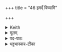 +++
title = "46 इमव्ँ विष्यामि"

+++


<details><summary>Keith</summary>

I loosen this bond of Varuna,  
Which Savitr the kindly hath bound,  
And in the birthplace of the creator, in the place of good action,  
I make it pleasant for me with my husband.
</details>

<details><summary>मूलम्</summary>

इ॒मव्ँ विष्या॑मि॒ वरु॑णस्य॒ पाश॒य्ँयमब॑ध्नीत सवि॒ता सु॒केतः॑ ।   
धा॒तुश्च॒ योनौ॑ सुकृ॒तस्य॑ लो॒के स्यो॒नम्मे॑ स॒ह पत्या॑ करोमि ॥
</details>

<details><summary>पद-पाठः</summary>

इ॒मम् । वीति॑ । स्या॒मि॒ । वरु॑णस्य । पाश॑म् । यम् । अब॑ध्नीत । स॒वि॒ता । सु॒केत॒ इति॑ सु-केतः॑ ॥ धा॒तुः । च॒ । योनौ॑ । सु॒कृ॒तस्येति॑ सु-कृ॒तस्य॑ । लो॒के । स्यो॒नम् । मे॒ । स॒ह । पत्या॑ । क॒रो॒मि॒ ॥
</details>


<details><summary>भट्टभास्कर-टीका</summary>

सन्नहन-प्रसङ्गादिहाम्नातोप्ययं मन्त्रः सामर्थ्यादुत्कृष्यते । वृणोति छादयतीति **वरुणं** वस्त्रम् । 'कृवृतृदारिभ्य उनन्' (उ.सू. 340) इत्युनन्प्रत्ययः । तस्य धारण-हेतुर् यः **पाशस्** तम् **इमं** योक्त्रं **विष्यामि** प्रमुञ्चामि । षोऽन्तकर्मणि, 'उपसर्गात्सुनोति' (पा.सू. 8.3.65) इत्यादिना षत्वम् । कीदृशं पाशं? - सविता सर्वस्य प्रेरकः यमबध्नीत बद्धवान् । बध्नाते(र्व्यत्ययेना)रात्मनेपदम् (पा.सू. 3.1.85) । सुकेतः सुज्ञानः । कित ज्ञाने, घञ्, 'आद्युदात्तं द्व्यच्छन्दसि' (पा.सू. 6.2.119) इत्युत्तरपदाद्युदात्तत्वम् । यद्वा - अनेन योक्त्रविमोकेन मम वरुणपाशं तमोरूपं ईश्वरेण बद्धं विमुञ्चामि ।  
किञ्च - धातुः प्रजापतेरपि योनौ स्थाने सुकृतस्य लोके शोभनकर्मसम्बन्धिनि लोके पत्या सह मे स्योनं सुखं करोमि, योक्त्रविमोकेन सम्यग्यज्ञनिष्पत्तेः । सुकृतशब्दोऽन्तोदात्तस्वरः ॥
</details>